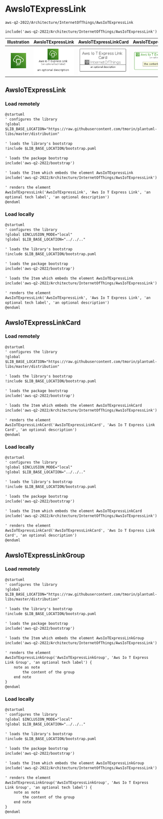 # AwsIoTExpressLink


```text
aws-q2-2022/Architecture/InternetOfThings/AwsIoTExpressLink
```

```text
include('aws-q2-2022/Architecture/InternetOfThings/AwsIoTExpressLink')
```



| Illustration | AwsIoTExpressLink | AwsIoTExpressLinkCard | AwsIoTExpressLinkGroup |
| :---: | :---: | :---: | :---: |
| ![illustration for Illustration](../../../aws-q2-2022/Architecture/InternetOfThings/AwsIoTExpressLink.png) | ![illustration for AwsIoTExpressLink](../../../aws-q2-2022/Architecture/InternetOfThings/AwsIoTExpressLink.Local.png) | ![illustration for AwsIoTExpressLinkCard](../../../aws-q2-2022/Architecture/InternetOfThings/AwsIoTExpressLinkCard.Local.png) | ![illustration for AwsIoTExpressLinkGroup](../../../aws-q2-2022/Architecture/InternetOfThings/AwsIoTExpressLinkGroup.Local.png) |




## AwsIoTExpressLink

### Load remotely
```plantuml
@startuml
' configures the library
!global $LIB_BASE_LOCATION="https://raw.githubusercontent.com/tmorin/plantuml-libs/master/distribution"

' loads the library's bootstrap
!include $LIB_BASE_LOCATION/bootstrap.puml

' loads the package bootstrap
include('aws-q2-2022/bootstrap')

' loads the Item which embeds the element AwsIoTExpressLink
include('aws-q2-2022/Architecture/InternetOfThings/AwsIoTExpressLink')

' renders the element
AwsIoTExpressLink('AwsIoTExpressLink', 'Aws Io T Express Link', 'an optional tech label', 'an optional description')
@enduml
```

### Load locally
```plantuml
@startuml
' configures the library
!global $INCLUSION_MODE="local"
!global $LIB_BASE_LOCATION="../../.."

' loads the library's bootstrap
!include $LIB_BASE_LOCATION/bootstrap.puml

' loads the package bootstrap
include('aws-q2-2022/bootstrap')

' loads the Item which embeds the element AwsIoTExpressLink
include('aws-q2-2022/Architecture/InternetOfThings/AwsIoTExpressLink')

' renders the element
AwsIoTExpressLink('AwsIoTExpressLink', 'Aws Io T Express Link', 'an optional tech label', 'an optional description')
@enduml
```

## AwsIoTExpressLinkCard

### Load remotely
```plantuml
@startuml
' configures the library
!global $LIB_BASE_LOCATION="https://raw.githubusercontent.com/tmorin/plantuml-libs/master/distribution"

' loads the library's bootstrap
!include $LIB_BASE_LOCATION/bootstrap.puml

' loads the package bootstrap
include('aws-q2-2022/bootstrap')

' loads the Item which embeds the element AwsIoTExpressLinkCard
include('aws-q2-2022/Architecture/InternetOfThings/AwsIoTExpressLink')

' renders the element
AwsIoTExpressLinkCard('AwsIoTExpressLinkCard', 'Aws Io T Express Link Card', 'an optional description')
@enduml
```

### Load locally
```plantuml
@startuml
' configures the library
!global $INCLUSION_MODE="local"
!global $LIB_BASE_LOCATION="../../.."

' loads the library's bootstrap
!include $LIB_BASE_LOCATION/bootstrap.puml

' loads the package bootstrap
include('aws-q2-2022/bootstrap')

' loads the Item which embeds the element AwsIoTExpressLinkCard
include('aws-q2-2022/Architecture/InternetOfThings/AwsIoTExpressLink')

' renders the element
AwsIoTExpressLinkCard('AwsIoTExpressLinkCard', 'Aws Io T Express Link Card', 'an optional description')
@enduml
```

## AwsIoTExpressLinkGroup

### Load remotely
```plantuml
@startuml
' configures the library
!global $LIB_BASE_LOCATION="https://raw.githubusercontent.com/tmorin/plantuml-libs/master/distribution"

' loads the library's bootstrap
!include $LIB_BASE_LOCATION/bootstrap.puml

' loads the package bootstrap
include('aws-q2-2022/bootstrap')

' loads the Item which embeds the element AwsIoTExpressLinkGroup
include('aws-q2-2022/Architecture/InternetOfThings/AwsIoTExpressLink')

' renders the element
AwsIoTExpressLinkGroup('AwsIoTExpressLinkGroup', 'Aws Io T Express Link Group', 'an optional tech label') {
    note as note
        the content of the group
    end note
}
@enduml
```

### Load locally
```plantuml
@startuml
' configures the library
!global $INCLUSION_MODE="local"
!global $LIB_BASE_LOCATION="../../.."

' loads the library's bootstrap
!include $LIB_BASE_LOCATION/bootstrap.puml

' loads the package bootstrap
include('aws-q2-2022/bootstrap')

' loads the Item which embeds the element AwsIoTExpressLinkGroup
include('aws-q2-2022/Architecture/InternetOfThings/AwsIoTExpressLink')

' renders the element
AwsIoTExpressLinkGroup('AwsIoTExpressLinkGroup', 'Aws Io T Express Link Group', 'an optional tech label') {
    note as note
        the content of the group
    end note
}
@enduml
```

